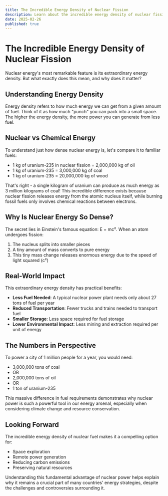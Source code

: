 ```yaml
---
title: The Incredible Energy Density of Nuclear Fission
description: Learn about the incredible energy density of nuclear fission.
date: 2025-02-26
published: true
---
```


# The Incredible Energy Density of Nuclear Fission

Nuclear energy's most remarkable feature is its extraordinary energy density. But what exactly does this mean, and why does it matter?

## Understanding Energy Density

Energy density refers to how much energy we can get from a given amount of fuel. Think of it as how much "punch" you can pack into a small space. The higher the energy density, the more power you can generate from less fuel.

## Nuclear vs Chemical Energy

To understand just how dense nuclear energy is, let's compare it to familiar fuels:

- 1 kg of uranium-235 in nuclear fission = 2,000,000 kg of oil
- 1 kg of uranium-235 = 3,000,000 kg of coal
- 1 kg of uranium-235 = 20,000,000 kg of wood

That's right - a single kilogram of uranium can produce as much energy as 3 million kilograms of coal! This incredible difference exists because nuclear fission releases energy from the atomic nucleus itself, while burning fossil fuels only involves chemical reactions between electrons.

## Why Is Nuclear Energy So Dense?

The secret lies in Einstein's famous equation: E = mc². When an atom undergoes fission:

1. The nucleus splits into smaller pieces
2. A tiny amount of mass converts to pure energy
3. This tiny mass change releases enormous energy due to the speed of light squared (c²)

## Real-World Impact

This extraordinary energy density has practical benefits:

- **Less Fuel Needed**: A typical nuclear power plant needs only about 27 tons of fuel per year
- **Reduced Transportation**: Fewer trucks and trains needed to transport fuel
- **Smaller Storage**: Less space required for fuel storage
- **Lower Environmental Impact**: Less mining and extraction required per unit of energy

## The Numbers in Perspective

To power a city of 1 million people for a year, you would need:

- 3,000,000 tons of coal
- OR
- 2,000,000 tons of oil
- OR
- 1 ton of uranium-235

This massive difference in fuel requirements demonstrates why nuclear power is such a powerful tool in our energy arsenal, especially when considering climate change and resource conservation.

## Looking Forward

The incredible energy density of nuclear fuel makes it a compelling option for:

- Space exploration
- Remote power generation
- Reducing carbon emissions
- Preserving natural resources

Understanding this fundamental advantage of nuclear power helps explain why it remains a crucial part of many countries' energy strategies, despite the challenges and controversies surrounding it.
